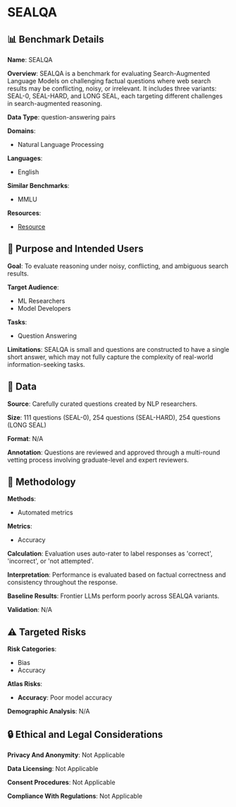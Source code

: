 # SEALQA

## 📊 Benchmark Details

**Name**: SEALQA

**Overview**: SEALQA is a benchmark for evaluating Search-Augmented Language Models on challenging factual questions where web search results may be conflicting, noisy, or irrelevant. It includes three variants: SEAL-0, SEAL-HARD, and LONG SEAL, each targeting different challenges in search-augmented reasoning.

**Data Type**: question-answering pairs

**Domains**:
- Natural Language Processing

**Languages**:
- English

**Similar Benchmarks**:
- MMLU

**Resources**:
- [Resource](https://huggingface.co/datasets/vtllms/sealqa)

## 🎯 Purpose and Intended Users

**Goal**: To evaluate reasoning under noisy, conflicting, and ambiguous search results.

**Target Audience**:
- ML Researchers
- Model Developers

**Tasks**:
- Question Answering

**Limitations**: SEALQA is small and questions are constructed to have a single short answer, which may not fully capture the complexity of real-world information-seeking tasks.

## 💾 Data

**Source**: Carefully curated questions created by NLP researchers.

**Size**: 111 questions (SEAL-0), 254 questions (SEAL-HARD), 254 questions (LONG SEAL)

**Format**: N/A

**Annotation**: Questions are reviewed and approved through a multi-round vetting process involving graduate-level and expert reviewers.

## 🔬 Methodology

**Methods**:
- Automated metrics

**Metrics**:
- Accuracy

**Calculation**: Evaluation uses auto-rater to label responses as 'correct', 'incorrect', or 'not attempted'.

**Interpretation**: Performance is evaluated based on factual correctness and consistency throughout the response.

**Baseline Results**: Frontier LLMs perform poorly across SEALQA variants.

**Validation**: N/A

## ⚠️ Targeted Risks

**Risk Categories**:
- Bias
- Accuracy

**Atlas Risks**:
- **Accuracy**: Poor model accuracy

**Demographic Analysis**: N/A

## 🔒 Ethical and Legal Considerations

**Privacy And Anonymity**: Not Applicable

**Data Licensing**: Not Applicable

**Consent Procedures**: Not Applicable

**Compliance With Regulations**: Not Applicable
